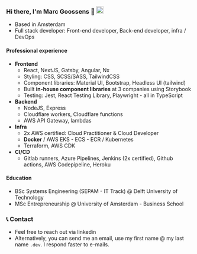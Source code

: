 ### Hi there, I'm Marc Goossens 👋 <a href="https://www.linkedin.com/in/marcgoos/"><img height="20" src="https://user-images.githubusercontent.com/46517096/166973395-19676cd8-f8ec-4abf-83ff-da8243505b82.png"/></a>

<!--
**m-goos/m-goos** is a ✨ _special_ ✨ repository because its `README.md` (this file) appears on your GitHub profile.

Here are some ideas to get you started:

- 🔭 I’m currently working on ...
- 🌱 I’m currently learning ...
- 👯 I’m looking to collaborate on ...
- 🤔 I’m looking for help with ...
- 💬 Ask me about ...
- 📫 How to reach me: ...
- 😄 Pronouns: ...
- ⚡ Fun fact: ...
-->

- Based in Amsterdam
- Full stack developer: Front-end developer, Back-end developer, infra / DevOps

#### Professional experience

- **Frontend**
  - React, NextJS, Gatsby, Angular, Nx
  - Styling: CSS, SCSS/SASS, TailwindCSS
  - Component libraries: Material UI, Bootstrap, Headless UI (tailwind)
  - Built **in-house component libraries** at 3 companies using Storybook
  - Testing: Jest, React Testing Library, Playwright - all in TypeScript
- **Backend**
  - NodeJS, Express
  - Cloudflare workers, Cloudflare functions
  - AWS API Gateway, lambdas
- **Infra**
  - 2x AWS certified: Cloud Practitioner & Cloud Developer
  - **Docker** / AWS EKS - ECS - ECR / Kubernetes
  - Terraform, AWS CDK
- **CI/CD**
  - Gitlab runners, Azure Pipelines, Jenkins (2x certified), Github actions, AWS Codepipeline, Heroku

#### Education
- BSc Systems Engineering (SEPAM - IT Track) @ Delft University of Technology
- MSc Entrepreneurship @ University of Amsterdam - Business School

### 📞 Contact
- Feel free to reach out via linkedin
- Alternatively, you can send me an email, use my first name @ my last name `.dev`. I respond faster to e-mails.
